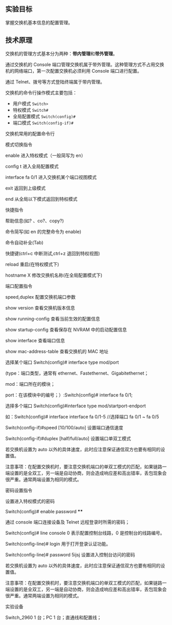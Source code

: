 ## 实验目标

掌握交换机基本信息的配置管理。

## 技术原理

交换机的管理方式基本分为两种：**带内管理**和**带外管理**。

通过交换机的 Console 端口管理交换机属于带外管理。这种管理方式不占用交换机的网络端口，第一次配置交换机必须利用 Console 端口进行配置。

通过 Telnet、拨号等方式登陆终端属于带内管理。

交换机的命令行操作模式主要包括：

- 用户模式 `Switch>`
- 特权模式 `Switch#`
- 全局配置模式 `Switch(config)#`
- 端口模式 `Switch(config-if)#`

交换机常用的配置命令行

模式切换指令

enable 进入特权模式（一般简写为 en）

config t 进入全局配置模式

interface fa 0/1 进入交换机某个端口视图模式

exit 返回到上级模式

end 从全局以下模式返回到特权模式

快捷指令

帮助信息(如? 、co?、copy?)

命令简写(如 en 的完整命令为 enable)

命令自动补全(Tab)

快捷键(ctrl+c 中断测试,ctrl+z 退回到特权视图)

reload 重启(在特权模式下)

hostname X 修改交换机名称(在全局配置模式下)

端口配置指令

speed,duplex 配置交换机端口参数

show version 查看交换机版本信息

show running-config 查看当前生效的配置信息

show startup-config 查看保存在 NVRAM 中的启动配置信息

show interface 查看端口信息

show mac-address-table 查看交换机的 MAC 地址

选择某个端口 Switch(config)# interface type mod/port

(type：端口类型，通常有 ethernet、Fastethernet、Gigabitethernet；

mod：端口所在的模块；

port：在该模块中的编号；）:Switch(config)# interface fa 0/1;

选择多个端口 Switch(config)#interface type mod/startport-endport

如：Switch(config)# interface interface fa 0/1-5 //选择端口 fa 0/1 ~ fa 0/5

Switch(config-if)#speed [10/100/auto] 设置端口通信速度

Switch(config-if)#duplex [half/full/auto] 设置端口单双工模式

若交换机设置为 auto 以外的具体速度，此时应注意保证通信双方也要有相同的设置值。

注意事项：在配置交换机时，要注意交换机端口的单双工模式的匹配，如果链路一端设置的是全双工，另一端是自动协商，则会造成响应差和高出错率，丢包现象会很严重。通常两端设置为相同的模式。

密码设置指令

设置进入特权模式的密码

Switch(config)# enable password **\*\***

通过 console 端口连接设备及 Telnet 远程登录时所需的密码；

Switch(config)# line console 0 表示配置控制台线路，0 是控制台的线路编号。

Switch(config-line)# login 用于打开登录认证功能。

Switch(config-line)# password 5ijsj 设置进入控制台访问的密码

若交换机设置为 auto 以外的具体速度，此时应注意保证通信双方也要有相同的设置值。

注意事项：在配置交换机时，要注意交换机端口的单双工模式的匹配，如果链路一端设置的是全双工，另一端是自动协商，则会造成响应差和高出错率，丢包现象会很严重。通常两端设置为相同的模式。

实验设备

Switch_2960 1 台；PC 1 台；直通线和配置线；

[^youzi]: https://blog.csdn.net/gengkui9897/article/details/85109962
